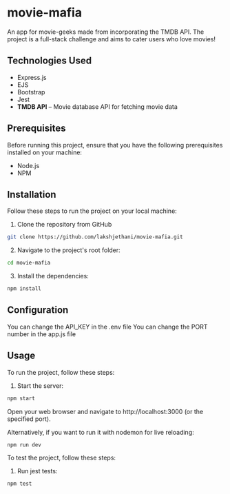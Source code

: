 # movie-mafia
An app for movie-geeks made from incorporating the TMDB API. The project is a full-stack challenge and aims to cater users who love movies!

## Technologies Used

- Express.js
- EJS
- Bootstrap
- Jest
- **TMDB API** – Movie database API for fetching movie data

## Prerequisites

Before running this project, ensure that you have the following prerequisites installed on your machine:

- Node.js 
- NPM 

## Installation

Follow these steps to run the project on your local machine:

1. Clone the repository from GitHub

```bash
git clone https://github.com/lakshjethani/movie-mafia.git
``` 

2. Navigate to the project's root folder:

```bash
cd movie-mafia
``` 
3. Install the dependencies:

```bash
npm install
``` 

## Configuration

You can change the API_KEY in the .env file
You can change the PORT number in the app.js file

## Usage
To run the project, follow these steps:

1. Start the server:

```bash
npm start
``` 
Open your web browser and navigate to http://localhost:3000 (or the specified port).

Alternatively, if you want to run it with nodemon for live reloading:
```bash
npm run dev
``` 

To test the project, follow these steps:

1. Run jest tests:

```bash
npm test
``` 